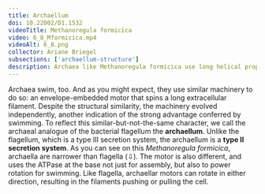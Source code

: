 ```yaml
---
title: Archaellum
doi: 10.22002/D1.1532
videoTitle: Methanoregula formicica
video: 6_8_Mformicica.mp4
videoAlt: 6_8.png
collector: Ariane Briegel
subsections: ['archaellum-structure']
description: Archaea like Methanoregula formicica use long helical propellers called archaealla to swim. They are assembled and spun by a type II secretion system
---
```


Archaea swim, too. And as you might expect, they use similar machinery to do so: an envelope-embedded motor that spins a long extracellular filament. Despite the structural similarity, the machinery evolved independently, another indication of the strong advantage conferred by swimming. To reflect this similar-but-not-the-same character, we call the archaeal analogue of the bacterial flagellum the **archaellum**. Unlike the flagellum, which is a type III secretion system, the archaellum is a **type II secretion system**. As you can see on this *Methanoregula formicica*, archaella are narrower than flagella (⇩). The motor is also different, and uses the ATPase at the base not just for assembly, but also to power rotation for swimming. Like flagella, archaellar motors can rotate in either direction, resulting in the filaments pushing or pulling the cell.

